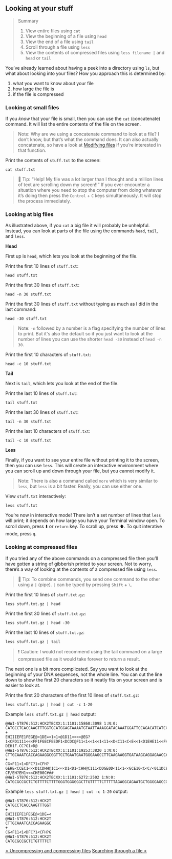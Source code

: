 ## Looking at your stuff

> Summary
> 1. View entire files using `cat`
> 2. View the beginning of a file using `head`
> 3. View the end of a file using `tail`
> 4. Scroll through a file using `less`
> 5. View the contents of compressed files using `less filename |` and `head` or `tail`

You’ve already learned about having a peek into a directory using `ls`, but what about looking into your files? How you approach this is determined by: 
1. what you want to know about your file
2. how large the file is
3. if the file is compressed

### Looking at small files
If you *know* that your file is small, then you can use the `cat` (concatenate) command. It will list the entire contents of the file on the screen.

> Note: Why are we using a concatenate command to look at a file? I don’t know, but that’s what the command does. It can also actually concatenate, so have a look at [Modifying files](modifying.html) if you’re interested in that function.

Print the contents of `stuff.txt` to the screen:
```
cat stuff.txt
```

> :beers: Tip: “Help! My file was a lot larger than I thought and a million lines of text are scrolling down my screen!!” If you ever encounter a situation where you need to stop the computer from doing whatever it’s doing then press the `Control` + `C` keys simultaneously. It will stop the process immediately.
 
### Looking at big files
As illustrated above, if you `cat` a big file it will probably be unhelpful. Instead, you can look at parts of the file using the commands `head`, `tail`, and `less`.

**Head**

First up is `head`, which lets you look at the beginning of the file.

Print the first 10 lines of `stuff.txt`:
```
head stuff.txt
```

Print the first 30 lines of `stuff.txt`:
```
head -n 30 stuff.txt
```

Print the first 30 lines of `stuff.txt` without typing as much as I did in the last command:
```
head -30 stuff.txt
```
> Note: `-n` followed by a number is a flag specifying the number of lines to print. But it's also the default so if you just want to look at the number of lines you can use the shorter `head -30` instead of `head -n 30`.

Print the first 10 characters of `stuff.txt`:
```
head -c 10 stuff.txt
```

**Tail**

Next is `tail`, which lets you look at the end of the file.

Print the last 10 lines of `stuff.txt`:
```
tail stuff.txt
```

Print the last 30 lines of `stuff.txt`:
```
tail -n 30 stuff.txt
```

Print the last 10 characters of `stuff.txt`:
```
tail -c 10 stuff.txt
```

**Less**

Finally, if you want to see your entire file without printing it to the screen, then you can use `less`. This will create an interactive environment where you can scroll up and down through your file, but you cannot modify it. 

> Note: There is also a command called `more` which is very similar to `less`, but `less` is a bit faster. Really, you can use either one.

View `stuff.txt` interactively:
```
less stuff.txt
```

You’re now in interactive mode! There isn’t a set number of lines that `less` will print; it depends on how large you have your Terminal window open. To scroll down, press :arrow_down: or `return` key. To scroll up, press :arrow_up:. To quit interative mode, press `q`.

### Looking at compressed files

If you tried any of the above commands on a compressed file then you’ll have gotten a string of gibberish printed to your screen. Not to worry, there’s a way of looking at the contents of a compressed file using `less`.

> :beers: Tip: To combine commands, you send one command to the other using a `|` (pipe). `|` can be typed by pressing `Shift` + `\`.

Print the first 10 lines of `stuff.txt.gz`:
```
less stuff.txt.gz | head
```

Print the first 30 lines of `stuff.txt.gz`:
```
less stuff.txt.gz | head -30
```

Print the last 10 lines of `stuff.txt.gz`:
```
less stuff.txt.gz | tail
```

> :heavy_exclamation_mark: Caution: I would not recommend using the tail command on a large compressed file as it would take forever to return a result.

The next one is a bit more complicated. Say you want to look at the beginning of your DNA sequences, not the whole line. You can cut the line down to show the first 20 characters so it neatly fits on your screen and is easier to look at.

Print the first 20 characters of the first 10 lines of `stuff.txt.gz`:
```
less stuff.txt.gz | head | cut -c 1-20
```

Example `less stuff.txt.gz | head` output:
```
@HWI-ST876:512:HCK2TBCXX:1:1101:15860:3098 1:N:0:
CATGCCTCACCAAGTTTGGTGCATGGAGTAAAATGTAATTAAAGGATACAAATGGATTCCAGACATCATCCAGCAGAGATGGTTGTGTATATGTTCCATGGTTAGGTGTAACCTTTGCTAGAAGAACAACTAGTTGCGTACCCAGA
+
EHIIIEFE1FEGE@<1DE=<1<1<@1D11<<<<@EG?1<CFD1111<<<FF1FGECFEEDF1<DCDC@F11<1<<1<<1<11<<D<C11<C<E<<1<D1EHE11<<FHCF1G1<1C1<111<CFC@11<GH?DEH1F.CC?G1<D@
@HWI-ST876:512:HCK2TBCXX:1:1101:19253:3820 1:N:0:
CTTGCAAATCACCAGAAGGCGGTTCCTGAATGAATGGGAAGCCTTCAAGAAGGTGATAAGCAGGAGAACCATACGAAGGCGCATAACGATACCACTGACCCTCAGCAATCTTAAACTTCTTAGACGAATCACCAGAACGGAAAACA
+
CG<F11<1<DFC?1<CFH?GEHE<CCEC1<<<D1CDHH@1C1<<<D1<D1<CHH@C111<DDGE0D<11<1<<GCE10<C<C/<011DCE@/<C1<<GG1D11<1F1C<11DC1<C11<<C<D@?CF/EH?EH1<<<CHE00C###
@HWI-ST876:512:HCK2TBCXX:1:1101:6272:2502 1:N:0:
CATGCGCCGCTCTGTTTTCTTTTGGGTGGGGGGCTTGTTTTTCTTTTTAGAGGCAGAATGCTGGGGAGCCGGTCCATACCGTGGATTATAAACCGGCTCCTCAGCATTCTGATTGGCTGCAAGCCATGTTATAACCACTGAAAGTT
```

Example `less stuff.txt.gz | head | cut -c 1-20` output:
```
@HWI-ST876:512:HCK2T
CATGCCTCACCAAGTTTGGT
+
EHIIIEFE1FEGE@<1DE=<
@HWI-ST876:512:HCK2T
CTTGCAAATCACCAGAAGGC
+
CG<F11<1<DFC?1<CFH?G
@HWI-ST876:512:HCK2T
CATGCGCCGCTCTGTTTTCT
```

[\< Uncompressing and compressing files](uncompressing.html)   [Searching through a file \>](searching.html)
